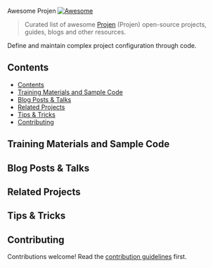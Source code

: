 Awesome Projen [![Awesome](https://awesome.re/badge.svg)](https://awesome.re)

> Curated list of awesome [Projen](https://github.com/projen/projen) (Projen) open-source projects, guides, blogs and other resources.

Define and maintain complex project configuration through code.

## Contents
- [Contents](#contents)
- [Training Materials and Sample Code](#training-materials-and-sample-code)
- [Blog Posts & Talks](#blog-posts--talks)
- [Related Projects](#related-projects)
- [Tips & Tricks](#tips--tricks)
- [Contributing](#contributing)

## Training Materials and Sample Code

## Blog Posts & Talks

## Related Projects

## Tips & Tricks

## Contributing

Contributions welcome! Read the [contribution guidelines](contributing.md) first.
